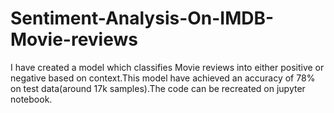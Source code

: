 # Sentiment-Analysis-On-IMDB-Movie-reviews
I have created a model which classifies Movie reviews into either positive or negative based on context.This model have achieved an accuracy of 78% on test data(around 17k samples).The code can be recreated on jupyter notebook.
